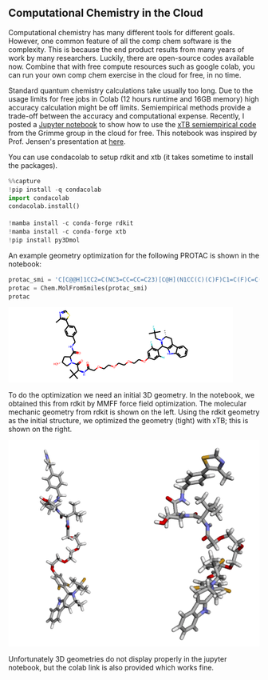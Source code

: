 ## Computational Chemistry in the Cloud

Computational chemistry has many different tools for different goals. However, one common feature of all the comp chem software is the complexity. This is because the end product results from many years of work by many researchers. Luckily, there are open-source codes available now. Combine that with free compute resources such as google colab, you can run your own comp chem exercise in the cloud for free, in no time.

Standard quantum chemistry calculations take usually too long. Due to the usage limits for free jobs in Colab (12 hours runtime and 16GB memory) high accuracy calculation might be off limits. Semiempirical methods provide a trade-off between the accuracy and computational expense.  Recently, I posted a [Jupyter notebook](https://github.com/saevrenk/qc/blob/main/xtb.ipynb) to show how to use the [xTB semiempirical code](https://xtb-docs.readthedocs.io/en/latest/contents.html) from the Grimme group in the cloud for free. This notebook was inspired by Prof. Jensen's presentation at [here](https://youtu.be/KEIpJ50Jc0w). 

You can use condacolab to setup rdkit and xtb (it takes sometime to install the packages). 
```python
%%capture
!pip install -q condacolab
import condacolab
condacolab.install()

!mamba install -c conda-forge rdkit
!mamba install -c conda-forge xtb
!pip install py3Dmol
```
An example geometry optimization for the following PROTAC is shown in the notebook:

```python
protac_smi = 'C[C@@H]1CC2=C(NC3=CC=CC=C23)[C@H](N1CC(C)(C)F)C1=C(F)C=C(OCCOCCOCCOCC(=O)N[C@H](C(=O)N2C[C@H](O)C[C@H]2C(=O)NCC2=CC=C(C=C2)C2=C(C)N=CS2)C(C)(C)C)C=C1F'
protac = Chem.MolFromSmiles(protac_smi)
protac
```
![protac 2d](/assets/protac_2d.png)

To do the optimization we need an initial 3D geometry. In the notebook, we obtained this from rdkit by MMFF force field optimization. The molecular mechanic geometry from rdkit is shown on the left. Using the rdkit geometry as the initial structure, we optimized the geometry (tight) with xTB; this is shown on the right.

![protac 3d](/assets/protac_3d.png)

Unfortunately 3D geometries do not display properly in the jupyter notebook, but the colab link is also provided which works fine.
